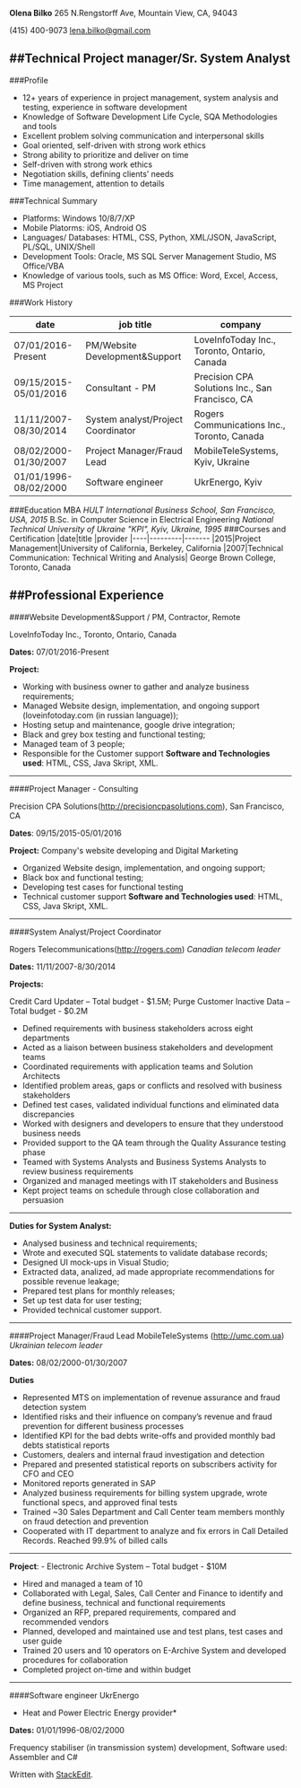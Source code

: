 
**Olena Bilko**
265 N.Rengstorff Ave, Mountain View, CA, 94043

(415) 400-9073 
[lena.bilko@gmail.com](mailto:lena.bilko@gmail.com "email")

##Technical Project manager/Sr. System Analyst
----
###Profile
* 12+ years of experience in project management, system analysis and testing, experience in software development
* Knowledge of Software Development Life Cycle, SQA Methodologies and tools
* Excellent problem solving communication and interpersonal skills
* Goal oriented, self-driven with strong work ethics
* Strong ability to prioritize and deliver on time
* Self-driven with strong work ethics
* Negotiation skills, defining clients’ needs
* Time management, attention to details

###Technical Summary
* Platforms:    Windows 10/8/7/XP
* Mobile Platorms:	iOS, Android OS
* Languages/ Databases:	HTML, CSS, Python, XML/JSON, JavaScript, PL/SQL, UNIX/Shell
* Development Tools:	Oracle, MS SQL Server Management Studio, MS Office/VBA 
* Knowledge of various tools, such as MS Office: Word, Excel, Access, MS Project


###Work History

|date|job title|company
|----|---------|-------
|07/01/2016-Present   |PM/Website Development&Support| LoveInfoToday Inc., Toronto, Ontario, Canada|
|09/15/2015-05/01/2016|Consultant - PM| Precision CPA Solutions Inc., San Francisco, CA| 
|11/11/2007-08/30/2014|System analyst/Project Coordinator|Rogers Communications Inc., Toronto, Canada|
|08/02/2000-01/30/2007|Project Manager/Fraud Lead|MobileTeleSystems, Kyiv, Ukraine|
|01/01/1996-08/02/2000|Software engineer|UkrEnergo, Kyiv|
###Education
MBA
*HULT International Business School, San Francisco, USA, 2015*
B.Sc. in Computer Science in Electrical Engineering
*National Technical University of Ukraine "KPI", Kyiv, Ukraine, 1995*
###Courses and Certification
|date|title    |provider
|----|---------|-------
|2015|Project Management|University of California, Berkeley, California
|2007|Technical Communication: Technical Writing and Analysis|	George Brown College, Toronto, Canada


##Professional Experience
----

####Website Development&Support / PM, Contractor, Remote

LoveInfoToday Inc., Toronto, Ontario, Canada

**Dates:** 07/01/2016-Present

**Project:**
- Working with business owner to gather and analyze business requirements;
- Managed Website design, implementation, and ongoing support (loveinfotoday.com (in russian language));
- Hosting setup and maintenance, google drive integration;
- Black and grey box testing and functional testing;
- Managed team of 3 people;
- Responsible for the Customer support
**Software and Technologies used**:	HTML, CSS, Java Skript, XML.
----
####Project Manager - Consulting

Precision CPA Solutions(http://precisioncpasolutions.com), San Francisco, CA

**Dates**: 09/15/2015-05/01/2016

**Project:** Company's website developing and Digital Marketing
- Organized Website design,  implementation, and ongoing support;
- Black box and functional testing;
- Developing test cases for  functional testing
- Technical customer support
**Software and Technologies used**:	HTML, CSS, Java Skript, XML.
----
####System Analyst/Project Coordinator

Rogers Telecommunications(http://rogers.com)
*Canadian telecom leader*

**Dates:** 11/11/2007-8/30/2014

**Projects:**

Credit Card Updater – Total budget - $1.5M; 
Purge Customer Inactive Data –Total budget - $0.2M
- Defined requirements with business stakeholders across eight departments
- Acted as a liaison between business stakeholders and development teams
- Coordinated requirements with application teams and Solution Architects
- Identified problem areas, gaps or conflicts and resolved with business stakeholders
- Defined test cases, validated individual functions and eliminated data discrepancies
- Worked with designers and developers to ensure that they understood business needs
- Provided support to the QA team through the Quality Assurance testing phase
- Teamed with Systems Analysts and Business Systems Analysts to review business requirements
- Organized and managed meetings with IT stakeholders and Business
- Kept project teams on schedule through close collaboration and persuasion
----
**Duties for System Analyst:**
- Analysed business and technical requirements; 
- Wrote and executed SQL statements to validate database records;
- Designed UI mock-ups in Visual Studio;
- Extracted data, analized, ad made appropriate recommendations for possible revenue leakage;
- Prepared test plans for monthly releases;
- Set up test data for user testing;
- Provided technical customer support.
----
####Project Manager/Fraud Lead
MobileTeleSystems (http://umc.com.ua)
*Ukrainian telecom leader*

**Dates:** 08/02/2000-01/30/2007

**Duties**
- Represented MTS on implementation of revenue assurance and fraud detection system   
- Identified risks and their influence on company’s revenue and fraud prevention for different business processes
- Identified KPI for the bad debts write-offs and provided monthly bad debts statistical reports 
- Customers, dealers and internal fraud investigation and detection
- Prepared and presented statistical reports on subscribers activity for CFO and CEO 
- Monitored reports generated in SAP 
- Analyzed business requirements for billing system upgrade, wrote functional specs, and approved final tests
- Trained ~30 Sales Department and Call Center team members monthly on fraud detection and prevention 
- Cooperated with IT department to analyze and fix errors in Call Detailed Records. Reached 99.9% of billed calls 
----
**Project**: - Electronic Archive System – Total budget - $10M	            		
- Hired and managed a team of 10 
- Collaborated with Legal, Sales, Call Center and Finance to identify and define business, technical and functional requirements
- Organized an RFP, prepared requirements, compared and recommended vendors
- Planned, developed and maintained use and test plans, test cases and user guide
- Trained 20 users and 10 operators on E-Archive System and developed procedures for collaboration 
- Completed project on-time and within budget 
----
####Software engineer
UkrEnergo

* Heat and Power Electric Energy provider*

**Dates:** 01/01/1996-08/02/2000

Frequency stabiliser (in transmission system) development, Software used: Assembler and C# 

Written with [StackEdit](https://stackedit.io/).

